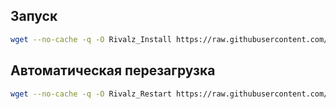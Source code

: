 ## Запуск

   ```bash
   wget --no-cache -q -O Rivalz_Install https://raw.githubusercontent.com/TauroDeLline/Nodes/main/Rivalz/Rivalz_Install && chmod +x Rivalz_Install && ./Rivalz_Install
   ```

## Автоматическая перезагрузка

   ```bash
   wget --no-cache -q -O Rivalz_Restart https://raw.githubusercontent.com/TauroDeLline/Nodes/main/Rivalz/Rivalz_Restart && chmod +x Rivalz_Restart && ./Rivalz_Restart
   ```
